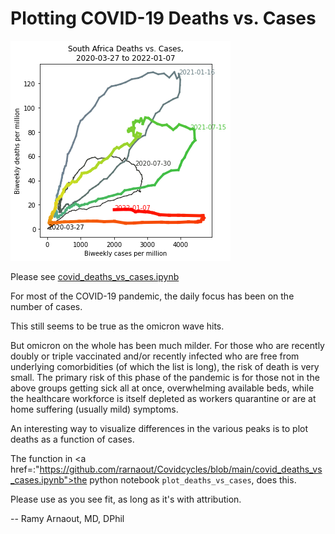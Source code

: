 # Plotting COVID-19 Deaths vs. Cases

![](south_africa_010822.png)

Please see <a href="https://github.com/rarnaout/Covidcycles/blob/main/covid_deaths_vs_cases.ipynb">covid_deaths_vs_cases.ipynb</a>

For most of the COVID-19 pandemic, the daily focus has been on the number of cases. 

This still seems to be true as the omicron wave hits.

But omicron on the whole has been much milder. For those who are recently doubly or triple vaccinated and/or recently infected who are free from underlying comorbidities (of which the list is long), the risk of death is very small. The primary risk of this phase of the pandemic is for those not in the above groups getting sick all at once, overwhelming available beds, while the healthcare workforce is itself depleted as workers quarantine or are at home suffering (usually mild) symptoms.

An interesting way to visualize differences in the various peaks is to plot deaths as a function of cases.

The function in <a href=:"https://github.com/rarnaout/Covidcycles/blob/main/covid_deaths_vs_cases.ipynb">the python notebook</a> `plot_deaths_vs_cases`, does this.

Please use as you see fit, as long as it's with attribution.

-- Ramy Arnaout, MD, DPhil
